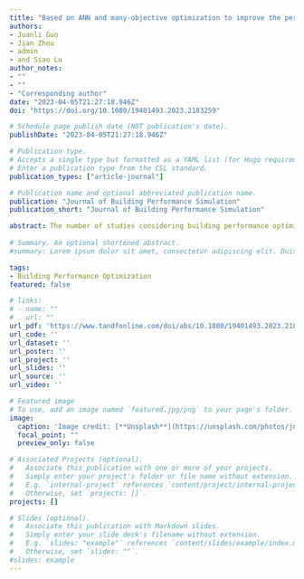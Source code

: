 ```yaml
---
title: "Based on ANN and many-objective optimization to improve the performance and economy of village houses in Chinese cold regions"
authors:
- Juanli Guo
- Jian Zhou
- admin
- and Siao Lu
author_notes:
- ""
- ""
- "Corresponding author"
date: "2023-04-05T21:27:18.946Z"
doi: "https://doi.org/10.1080/19401493.2023.2183259"

# Schedule page publish date (NOT publication's date).
publishDate: "2023-04-05T21:27:18.946Z"

# Publication type.
# Accepts a single type but formatted as a YAML list (for Hugo requirements).
# Enter a publication type from the CSL standard.
publication_types: ["article-journal"]

# Publication name and optional abbreviated publication name.
publication: "Journal of Building Performance Simulation"
publication_short: "Journal of Building Performance Simulation"

abstract: The number of studies considering building performance optimization   (BPO) in the building design phase is steadily growing, but many of the   existing studies do not consider the applicability of many-objective   optimization algorithms when increasing the objective dimensions. This article   first compares the NSGA-II, IDBEA, MSOPS-II, and NSGA-III algorithms. Then,   the algorithm most suitable for many-objective optimization is combined with   Artificial natural network(ANN) and TOPSIS-AHP to complete the optimization of   four dimensions of building energy consumption (EC), useful daylight   illuminance (UDI), comfort time ratio (CTR) and energy-saving envelope cost   (ESEC) for village houses in cold regions of China. The results show that the   NSGA-III algorithm performs well in terms of convergence speed, convergence,   diversity, and uniformity when solving many-objective problems compared to the   other three algorithms. Finally, four optimization strategies were selected   using the TOPSIS-AHP method.
  
# Summary. An optional shortened abstract.
#summary: Lorem ipsum dolor sit amet, consectetur adipiscing elit. Duis posuere tellus ac convallis placerat. Proin tincidunt magna sed ex sollicitudin condimentum.

tags:
- Building Performance Optimization
featured: false

# links:
# - name: ""
#   url: ""
url_pdf: 'https://www.tandfonline.com/doi/abs/10.1080/19401493.2023.2183259'
url_code: ''
url_dataset: ''
url_poster: ''
url_project: ''
url_slides: ''
url_source: ''
url_video: ''

# Featured image
# To use, add an image named `featured.jpg/png` to your page's folder. 
image:
  caption: 'Image credit: [**Unsplash**](https://unsplash.com/photos/jdD8gXaTZsc)'
  focal_point: ""
  preview_only: false

# Associated Projects (optional).
#   Associate this publication with one or more of your projects.
#   Simply enter your project's folder or file name without extension.
#   E.g. `internal-project` references `content/project/internal-project/index.md`.
#   Otherwise, set `projects: []`.
projects: []

# Slides (optional).
#   Associate this publication with Markdown slides.
#   Simply enter your slide deck's filename without extension.
#   E.g. `slides: "example"` references `content/slides/example/index.md`.
#   Otherwise, set `slides: ""`.
#slides: example
---
```


